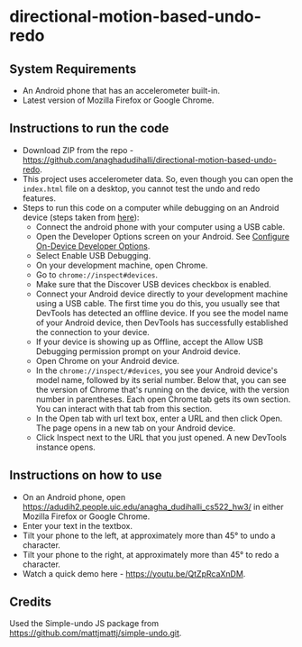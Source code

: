# directional-motion-based-undo-redo

## System Requirements
- An Android phone that has an accelerometer built-in.
- Latest version of Mozilla Firefox or Google Chrome.

## Instructions to run the code
- Download ZIP from the repo - https://github.com/anaghadudihalli/directional-motion-based-undo-redo.
- This project uses accelerometer data. So, even though you can open the ```index.html``` file on a desktop, you cannot test the undo and redo features.
- Steps to run this code on a computer while debugging on an Android device (steps taken from [here](https://developers.google.com/web/tools/chrome-devtools/remote-debugging)):
    - Connect the android phone with your computer using a USB cable.
    - Open the Developer Options screen on your Android. See [Configure On-Device Developer Options](https://developer.android.com/studio/debug/dev-options).
    - Select Enable USB Debugging.
    - On your development machine, open Chrome.
    - Go to ```chrome://inspect#devices```.
    - Make sure that the Discover USB devices checkbox is enabled.
    - Connect your Android device directly to your development machine using a USB cable. The first time you do this, you usually see that DevTools has detected an offline device. If you see the model name of your Android device, then DevTools has successfully established the connection to your device.
    - If your device is showing up as Offline, accept the Allow USB Debugging permission prompt on your Android device.
    - Open Chrome on your Android device.
    - In the ```chrome://inspect/#devices```, you see your Android device's model name, followed by its serial number. Below that, you can see the version of Chrome that's running on the device, with the version number in parentheses. Each open Chrome tab gets its own section. You can interact with that tab from this section. 
    - In the Open tab with url text box, enter a URL and then click Open. The page opens in a new tab on your Android device.
    - Click Inspect next to the URL that you just opened. A new DevTools instance opens. 


## Instructions on how to use
- On an Android phone, open https://adudih2.people.uic.edu/anagha_dudihalli_cs522_hw3/ in either Mozilla Firefox or Google Chrome.
- Enter your text in the textbox.
- Tilt your phone to the left, at approximately more than 45° to undo a character.
- Tilt your phone to the right, at approximately more than 45° to redo a character.
- Watch a quick demo here - https://youtu.be/QtZpRcaXnDM.

## Credits

Used the Simple-undo JS package from https://github.com/mattjmattj/simple-undo.git.
